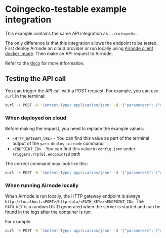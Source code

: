 # Coingecko-testable example integration

This example contains the same API integration as `../coingecko`.

The only difference is that this integration allows the endpoint to be tested. First deploy Airnode on cloud provider or
run locally using
[Airnode client docker image](https://docs.api3.org/airnode/latest/grp-providers/docker/client-image.html). Then make an
API request to Airnode.

Refer to the [docs](https://docs.api3.org/airnode/latest/grp-providers/guides/build-an-airnode/http-gateways.html) for
more information.

## Testing the API call

You can trigger the API call with a POST request. For example, you can use `curl` in the terminal:

```sh
curl -X POST -H 'Content-Type: application/json' -d '{"parameters": {"coinId": "bitcoin"}}' '<HTTP_GATEWAY_URL>/<ENDPOINT_ID>'
```

### When deployed on cloud

Before making the request, you need to replace the example values:

- `<HTTP_GATEWAY_URL>` - You can find this value as part of the terminal output of the `yarn deploy-airnode` command
- `<ENDPOINT_ID>` - You can find this value in `config.json` under `triggers.rrp[0].endpointId` path

The correct command may look like this:

```sh
curl -X POST -H 'Content-Type: application/json' -d '{"parameters": {"coinId": "bitcoin"}}' 'https://x9sidy9ln0.execute-api.us-east-1.amazonaws.com/v1/0xfb87102cdabadf905321521ba0b3cbf74ad09c5d400ac2eccdbef8d6143e78c4'
```

### When running Airnode locally

When Airnode is run locally, the HTTP gateway endpoint is always
`http://localhost:<PORT>/http-data/<PATH_KEY>/<ENDPOINT_ID>`. The `PATH_KEY` is a random UUID generated when the server
is started and can be found in the logs after the container is run.

For example:

```sh
curl -X POST -H 'Content-Type: application/json' -d '{"parameters": {"coinId": "bitcoin"}}' 'http://localhost:3000/http-data/664f6a73-ff1d-411b-aec7-f054fb2e3d9d/0xfb87102cdabadf905321521ba0b3cbf74ad09c5d400ac2eccdbef8d6143e78c4'
```
